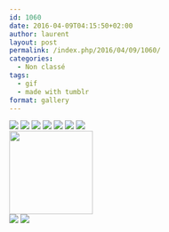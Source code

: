 ```yaml
---
id: 1060
date: 2016-04-09T04:15:50+02:00
author: laurent
layout: post
permalink: /index.php/2016/04/09/1060/
categories:
  - Non classé
tags:
  - gif
  - made with tumblr
format: gallery
---
```

<img src="/images/2016/04/tumblr_o5cmitkaTv1uuvt0bo1_1280.jpg" />
<img src="/images/2016/04/tumblr_o5cmitkaTv1uuvt0bo2_1280.jpg" />
<img src="/images/2016/04/tumblr_o5cmitkaTv1uuvt0bo3_1280.jpg" />
<img src="/images/2016/04/tumblr_o5cmitkaTv1uuvt0bo4_1280.jpg" />
<img src="/images/2016/04/tumblr_o5cmitkaTv1uuvt0bo5_1280.jpg" />
<img src="/images/2016/04/tumblr_o5cmitkaTv1uuvt0bo6_1280.jpg" />
<img src="/images/2016/04/tumblr_o5cmitkaTv1uuvt0bo7_1280.jpg" />
  <div class='gallery-icon landscape'>
    <a href='https://wp.ghirardotti.fr/index.php/2016/04/09/1060/attachment/1068/'><img width="150" height="150" src="/wp-content/uploads/2016/04/tumblr_o5cmitkaTv1uuvt0bo8_400-150x150.gif" class="attachment-thumbnail size-thumbnail" alt="" srcset="/wp-content/uploads/2016/04/tumblr_o5cmitkaTv1uuvt0bo8_400-150x150.gif 150w, /wp-content/uploads/2016/04/tumblr_o5cmitkaTv1uuvt0bo8_400-300x300.gif 300w" sizes="(max-width: 150px) 100vw, 150px" /></a>
  </div>
  
<img src="/images/2016/04/tumblr_o5cmitkaTv1uuvt0bo9_1280.jpg" />
<img src="/images/2016/04/tumblr_o5cmitkaTv1uuvt0bo10_1280.jpg" />